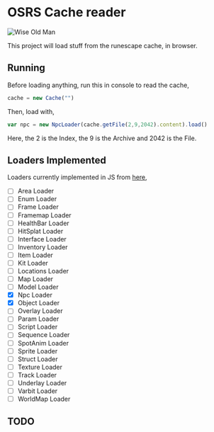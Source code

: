 # OSRS Cache reader

![Wise Old Man](https://oldschool.runescape.wiki/images/4/46/Wise_Old_Man_chathead.png?68f26)

This project will load stuff from the runescape cache, in browser.

## Running

Before loading anything, run this in console to read the cache,

```js
cache = new Cache("")
```

Then, load with,

```js
var npc = new NpcLoader(cache.getFile(2,9,2042).content).load()
```

Here, the 2 is the Index, the 9 is the Archive and 2042 is the File.

## Loaders Implemented

Loaders currently implemented in JS from [here](https://github.com/open-osrs/runelite/tree/master/cache/src/main/java/net/runelite/cache/definitions/loaders),

- [ ] Area Loader
- [ ] Enum Loader
- [ ] Frame Loader
- [ ] Framemap Loader
- [ ] HealthBar Loader
- [ ] HitSplat Loader
- [ ] Interface Loader
- [ ] Inventory Loader
- [ ] Item Loader
- [ ] Kit Loader
- [ ] Locations Loader
- [ ] Map Loader
- [ ] Model Loader
- [x] Npc Loader
- [x] Object Loader
- [ ] Overlay Loader
- [ ] Param Loader
- [ ] Script Loader
- [ ] Sequence Loader
- [ ] SpotAnim Loader
- [ ] Sprite Loader
- [ ] Struct Loader
- [ ] Texture Loader
- [ ] Track Loader
- [ ] Underlay Loader
- [ ] Varbit Loader
- [ ] WorldMap Loader

## TODO
